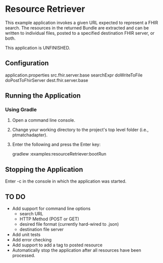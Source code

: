 Resource Retriever
==================

This example application invokes a given URL expected to represent a FHIR search.
The resources in the returned Bundle are extracted and can be written to 
individual files, posted to a specified destination FHIR server, or both. 

This application is UNFINISHED.

## Configuration

application.properties
src.fhir.server.base
searchExpr
doWriteToFile
doPostToFhirServer
dest.fhir.server.base

## Running the Application

### Using Gradle
1. Open a command line console.  
2. Change your working directory to the project's top level folder (i.e., ptmatchadapter).
3. Enter the following and press the Enter key: 
   
   gradlew :examples:resourceRetriever:bootRun


## Stopping the Application

Enter <Ctrl>-c in the console in which the application was started.


## __TO DO__
* Add support for command line options
  * search URL
  * HTTP Method (POST or GET)
  * desired file format (currently hard-wired to .json)
  * destination file server
* Add unit tests
* Add error checking
* Add support to add a tag to posted resource
* Automatically stop the application after all resources have been processed.